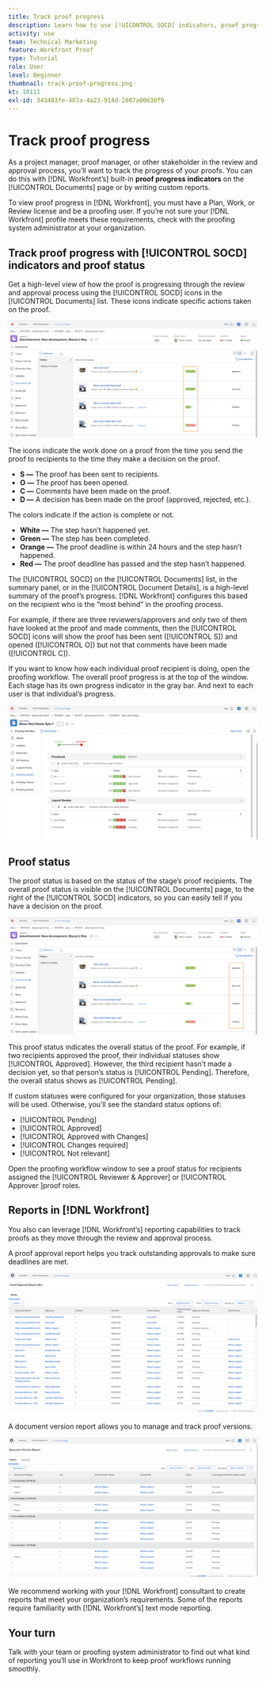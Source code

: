 ```yaml
---
title: Track proof progress
description: Learn how to use [!UICONTROL SOCD] indicators, proof progress, and reports to track the progress of a proof in [!DNL  Workfront].
activity: use
team: Technical Marketing
feature: Workfront Proof
type: Tutorial
role: User
level: Beginner
thumbnail: track-proof-progress.png
kt: 10111
exl-id: 343483fe-487a-4a23-914d-2807a00630f9
---
```

# Track proof progress

As a project manager, proof manager, or other stakeholder in the review and approval process, you’ll want to track the progress of your proofs. You can do this with [!DNL Workfront’s] built-in **proof progress indicators** on the [!UICONTROL Documents] page or by writing custom reports.

To view proof progress in [!DNL Workfront], you must have a Plan, Work, or Review license and be a proofing user. If you’re not sure your [!DNL Workfront] profile meets these requirements, check with the proofing system administrator at your organization.

## Track proof progress with [!UICONTROL SOCD] indicators and proof status

Get a high-level view of how the proof is progressing through the review and approval process using the [!UICONTROL SOCD] icons in the [!UICONTROL Documents] list. These icons indicate specific actions taken on the proof.

![An image of the [!UICONTROL Documents] list in an [!DNL  Workfront] project with the [!UICONTROL SOCD] icons highlighted.](assets/manage-proofs-socd.png)

The icons indicate the work done on a proof from the time you send the proof to recipients to the time they make a decision on the proof.

* **S —** The proof has been sent to recipients.
* **O —** The proof has been opened.
* **C —** Comments have been made on the proof.
* **D —** A decision has been made on the proof (approved, rejected, etc.).

The colors indicate if the action is complete or not.

* **White —** The step hasn’t happened yet.
* **Green —** The step has been completed.
* **Orange —** The proof deadline is within 24 hours and the step hasn’t happened.
* **Red —** The proof deadline has passed and the step hasn’t happened.

The [!UICONTROL SOCD] on the [!UICONTROL Documents] list, in the summary panel, or in the [!UICONTROL Document Details], is a high-level summary of the proof’s progress. [!DNL Workfront] configures this based on the recipient who is the “most behind” in the proofing process.

For example, if there are three reviewers/approvers and only two of them have looked at the proof and made comments, then the [!UICONTROL SOCD] icons will show the proof has been sent ([!UICONTROL S]) and opened ([!UICONTROL O]) but not that comments have been made ([!UICONTROL C]).

If you want to know how each individual proof recipient is doing, open the proofing workflow. The overall proof progress is at the top of the window. Each stage has its own progress indicator in the gray bar.  And next to each user is that individual’s progress.

![An image of the [!UICONTROL Proofing Workflow] section of a document.](assets/manage-proofs-socd-in-proofing-workflow-window.png)

## Proof status

The proof status is based on the status of the stage’s proof recipients. The overall proof status is visible on the [!UICONTROL Documents] page, to the right of the [!UICONTROL SOCD] indicators, so you can easily tell if you have a decision on the proof.

![An image of the [!UICONTROL Documents] list in an [!DNL  Workfront] project with the overall proof status highlighted.](assets/manage-proofs-overall-status.png)

This proof status indicates the overall status of the proof. For example, if two recipients approved the proof, their individual statuses show [!UICONTROL Approved]. However, the third recipient hasn’t made a decision yet, so that person’s status is [!UICONTROL Pending]. Therefore, the overall status shows as [!UICONTROL Pending].

If custom statuses were configured for your organization, those statuses will be used. Otherwise, you’ll see the standard status options of:

* [!UICONTROL Pending]
* [!UICONTROL Approved]
* [!UICONTROL Approved with Changes]
* [!UICONTROL Changes required]
* [!UICONTROL Not relevant]

Open the proofing workflow window to see a proof status for recipients assigned the [!UICONTROL Reviewer & Approver] or [!UICONTROL Approver ]proof roles.

## Reports in [!DNL Workfront]

You also can leverage [!DNL Workfront’s] reporting capabilities to track proofs as they move through the review and approval process.

A proof approval report helps you track outstanding approvals to make sure deadlines are met.

![An image of a proof approval report in [!DNL  Workfront].](assets/proof-approval-report.png)

A document version report allows you to manage and track proof versions.

![An image of a document version report in [!DNL  Workfront].](assets/document-version-report.png)

We recommend working with your [!DNL Workfront] consultant to create reports that meet your organization’s requirements. Some of the reports require familiarity with [!DNL Workfront’s] text mode reporting.

## Your turn

Talk with your team or proofing system administrator to find out what kind of reporting you’ll use in Workfront to keep proof workflows running smoothly.

<!--
### Learn more
* Learn to create reports in [!DNL Workfront] with the Basic Report Creation course.
* View progress and status of a proof
* View activity on a proof within [!DNL Workfront]
-->
